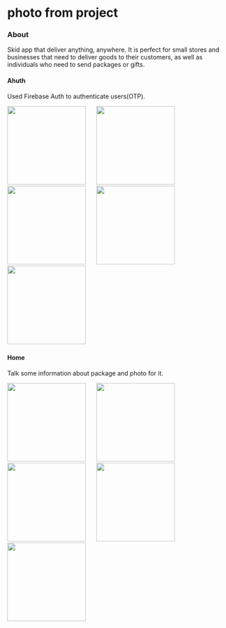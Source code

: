 #  photo from project

### About 
Skid app that deliver anything, anywhere. It is perfect for small stores and businesses that need to deliver goods
to their customers, as well as individuals who need to send packages or gifts.

#### Ahuth 
Used Firebase Auth to authenticate users(OTP).
<div>
<img src="https://github.com/MOHAMD-ASHRAF/movies_app/assets/84055555/43cc21f1-60c5-4205-9856-277090d93980" width= 180>
&nbsp;&nbsp;&nbsp;&nbsp;
<img src="https://github.com/MOHAMD-ASHRAF/movies_app/assets/84055555/5b7f790f-3dcc-4c07-bed5-154e7c5fa908" width= 180>
&nbsp;&nbsp;&nbsp;&nbsp;
<img src="https://github.com/MOHAMD-ASHRAF/movies_app/assets/84055555/342cdabb-1189-4c86-9a87-4521e26edc63" width= 180>
  &nbsp;&nbsp;&nbsp;&nbsp;
  <img src="https://github.com/MOHAMD-ASHRAF/movies_app/assets/84055555/8a0abadf-9e71-429f-8e01-4210048219f3" width= 180>
  &nbsp;&nbsp;&nbsp;&nbsp;
  &nbsp;&nbsp;&nbsp;&nbsp;
  <img src="https://github.com/MOHAMD-ASHRAF/movies_app/assets/84055555/7f077cff-3b96-4655-a01c-75ac6bbb0596" width= 180>
  &nbsp;&nbsp;&nbsp;&nbsp;
</div>

#### Home 
Talk some information about package and photo for it.
<div>
<img src="https://github.com/MOHAMD-ASHRAF/movies_app/assets/84055555/ffb1b06e-9c11-4f11-ada5-e1fd2cd2ad16" width= 180>
&nbsp;&nbsp;&nbsp;&nbsp;  
<img src="https://github.com/MOHAMD-ASHRAF/movies_app/assets/84055555/789b4468-959b-4052-94c3-0732b6d4c482" width= 180>
&nbsp;&nbsp;&nbsp;&nbsp;
<img src="https://github.com/MOHAMD-ASHRAF/movies_app/assets/84055555/b9496479-df10-4397-a44f-1205a1ace39e" width= 180>
  &nbsp;&nbsp;&nbsp;&nbsp;
<img src="https://github.com/MOHAMD-ASHRAF/movies_app/assets/84055555/8a0abadf-9e71-429f-8e01-4210048219f3" width= 180>
  &nbsp;&nbsp;&nbsp;&nbsp;
<img src="https://github.com/MOHAMD-ASHRAF/movies_app/assets/84055555/8a0abadf-9e71-429f-8e01-4210048219f3" width= 180>
  &nbsp;&nbsp;&nbsp;&nbsp;
</div>
